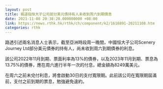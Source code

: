 ```yaml
---
layout: post
title: 報道指恒大子公司部分美元債持有人未收到周六到期債息
date: 2021-11-08 20:38:20.000000000 +08:00
link: https://news.rthk.hk/rthk/ch/component/k2/1618891-20211108.htm
categories: rthk
---
```


路透引述兩名消息人士表示，截至亞洲時段周一晚間，中國恒大子公司Scenery Journey Ltd部分美元債券的持有人，尚未收到周六到期債券的利息。

該公司2022年11月到期、票面利率為13%的債券，以及2023年11月到期、票息為13.75%的債券，應在周六進行半年一次的付息，總金額為8249萬美元。

在周六之前未兌付利息，將會啟動30日的支付寬限期。此前該公司在寬限期屆滿前，支付之前到期的票息，勉強避免違約。
